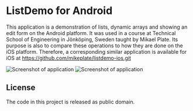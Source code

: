 # ListDemo for Android

This application is a demonstration of lists, dynamic arrays and showing an edit form on the Android
platform. It was used in a course at Technical School of Engineering in Jönköping, Sweden taught by
Mikael Plate. Its purpose is also to compare these operations to how they are done on the iOS
platform.  Therefore, a corresponding similar application is available for iOS at
https://github.com/mikeplate/listdemo-ios.git

![Screenshot of application](http://mobileapplab.se/images/listdemo-android.png) 
![Screenshot of application](http://mobileapplab.se/images/listdemo-android-2.png)

## License

The code in this project is released as public domain.

